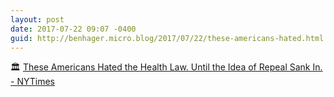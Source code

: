 ```yaml
---
layout: post
date: 2017-07-22 09:07 -0400
guid: http://benhager.micro.blog/2017/07/22/these-americans-hated.html
---
```

🏛 [These Americans Hated the Health Law. Until the Idea of Repeal Sank In. - NYTimes](https://mobile.nytimes.com/2017/07/20/health/affordable-care-act-repeal-popularity-doylestown-pennsylvania.html)
